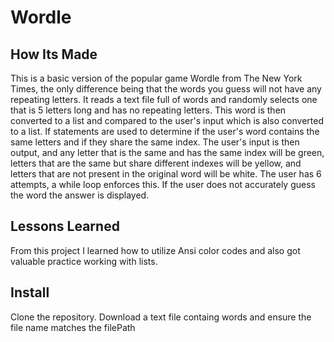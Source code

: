 # Wordle

## How Its Made
This is a basic version of the popular game Wordle from The New York Times, the only difference being that the words you guess will not have any repeating letters. It reads a text file full of words and randomly selects one that is 5 letters long and has no repeating letters. This word is then converted to a list and compared to the user's input which is also converted to a list. If statements are used to determine if the user's word contains the same letters and if they share the same index. The user's input is then output, and any letter that is the same and has the same index will be green, letters that are the same but share different indexes will be yellow, and letters that are not present in the original word will be white. The user has 6 attempts, a while loop enforces this. If the user does not accurately guess the word the answer is displayed. 

## Lessons Learned
From this project I learned how to utilize Ansi color codes and also got valuable practice working with lists.

## Install
Clone the repository.
Download a text file containg words and ensure the file name matches the filePath

